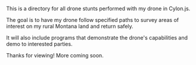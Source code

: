 This is a directory for all drone stunts performed with my drone in Cylon.js.

The goal is to have my drone follow specified paths to survey areas of interest on my rural Montana land and return safely.

It will also include programs that demonstrate the drone's capabilities and demo to interested parties.

Thanks for viewing! More coming soon.

